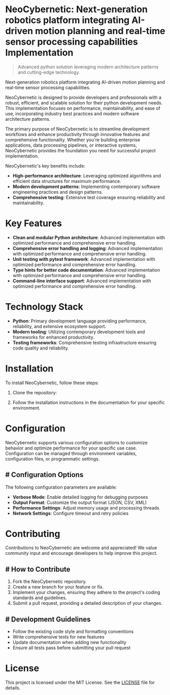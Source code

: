 <!-- fallback_NeoCybernetic_20250727035734_66281 -->

# NeoCybernetic: Next-generation robotics platform integrating AI-driven motion planning and real-time sensor processing capabilities Implementation
> Advanced python solution leveraging modern architecture patterns and cutting-edge technology.

Next-generation robotics platform integrating AI-driven motion planning and real-time sensor processing capabilities.

NeoCybernetic is designed to provide developers and professionals with a robust, efficient, and scalable solution for their python development needs. This implementation focuses on performance, maintainability, and ease of use, incorporating industry best practices and modern software architecture patterns.

The primary purpose of NeoCybernetic is to streamline development workflows and enhance productivity through innovative features and comprehensive functionality. Whether you're building enterprise applications, data processing pipelines, or interactive systems, NeoCybernetic provides the foundation you need for successful project implementation.

NeoCybernetic's key benefits include:

* **High-performance architecture**: Leveraging optimized algorithms and efficient data structures for maximum performance.
* **Modern development patterns**: Implementing contemporary software engineering practices and design patterns.
* **Comprehensive testing**: Extensive test coverage ensuring reliability and maintainability.

# Key Features

* **Clean and modular Python architecture**: Advanced implementation with optimized performance and comprehensive error handling.
* **Comprehensive error handling and logging**: Advanced implementation with optimized performance and comprehensive error handling.
* **Unit testing with pytest framework**: Advanced implementation with optimized performance and comprehensive error handling.
* **Type hints for better code documentation**: Advanced implementation with optimized performance and comprehensive error handling.
* **Command-line interface support**: Advanced implementation with optimized performance and comprehensive error handling.

# Technology Stack

* **Python**: Primary development language providing performance, reliability, and extensive ecosystem support.
* **Modern tooling**: Utilizing contemporary development tools and frameworks for enhanced productivity.
* **Testing frameworks**: Comprehensive testing infrastructure ensuring code quality and reliability.

# Installation

To install NeoCybernetic, follow these steps:

1. Clone the repository:


2. Follow the installation instructions in the documentation for your specific environment.

# Configuration

NeoCybernetic supports various configuration options to customize behavior and optimize performance for your specific use case. Configuration can be managed through environment variables, configuration files, or programmatic settings.

## # Configuration Options

The following configuration parameters are available:

* **Verbose Mode**: Enable detailed logging for debugging purposes
* **Output Format**: Customize the output format (JSON, CSV, XML)
* **Performance Settings**: Adjust memory usage and processing threads
* **Network Settings**: Configure timeout and retry policies

# Contributing

Contributions to NeoCybernetic are welcome and appreciated! We value community input and encourage developers to help improve this project.

## # How to Contribute

1. Fork the NeoCybernetic repository.
2. Create a new branch for your feature or fix.
3. Implement your changes, ensuring they adhere to the project's coding standards and guidelines.
4. Submit a pull request, providing a detailed description of your changes.

## # Development Guidelines

* Follow the existing code style and formatting conventions
* Write comprehensive tests for new features
* Update documentation when adding new functionality
* Ensure all tests pass before submitting your pull request

# License

This project is licensed under the MIT License. See the [LICENSE](https://github.com/marcmotta/NeoCybernetic/blob/main/LICENSE) file for details.
